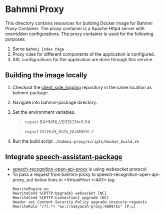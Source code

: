 # Bahmni Proxy

This directory contains resources for building Docker image for Bahmni Proxy Container. The proxy container is a Apache Httpd server with overridden configurations. The proxy container is used for the following purposes.
1. Serve `Bahmni Index Page`
2. Proxy rules for different components of the application is configured.
3. SSL configurations for the application are done through this service.

## Building the image locally
1. Checkout the [client_side_logging](https://github.com/Bahmni/client_side_logging) repository in the same location as bahmni-package.
2. Navigate into bahmni-package directory.
3. Set the environment variables. 
     > export BAHMNI_VERSION=0.94 

     > export GITHUB_RUN_NUMBER=1
4. Run the build script `./bahmni-proxy/scripts/docker_build.sh`

## Integrate [speech-assistant-package](https://github.com/Bahmni/speech-assistant-package)
  * [speech-recognition-open-api-proxy](https://github.com/Open-Speech-EkStep/speech-recognition-open-api-proxy) is using websocket protocol
  * To pass a request from bahmni-proxy to speech-recognition-open-api-proxy, put below lines in *<VirtualHost \*:443>* tag:
    ```
    RewriteEngine on 
    RewriteCond %{HTTP:Upgrade} websocket [NC]
    RewriteCond %{HTTP:Connection} upgrade [NC]
    Header set Content-Security-Policy upgrade-insecure-requests
    RewriteRule ^/?(.*) "ws://vakyansh-proxy:9009/$1" [P,L]
    ```
  